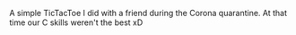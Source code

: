 A simple TicTacToe I did with a friend during the Corona quarantine. At that time our C skills weren't the best xD
